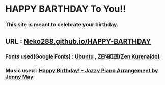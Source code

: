 # HAPPY BARTHDAY To You!!
### This site is meant to celebrate your birthday.
## URL : <a href='https://neko288.github.io/HAPPY-BARTHDAY/' target="_blank">Neko288.github.io/HAPPY-BARTHDAY</a>
### Fonts used(Google Fonts) : <a href='https://fonts.google.com/specimen/Ubuntu?query=Ubuntu'>Ubuntu</a> , <a href='https://fonts.google.com/specimen/Zen+Kurenaido?query=Zen+Kurenaido'>ZEN紅道(Zen Kurenaido)</a>
### Music used : <a href='https://www.youtube.com/watch?v=4sZmPHJPvZE'>Happy Birthday! - Jazzy Piano Arrangement by Jonny May</a>
